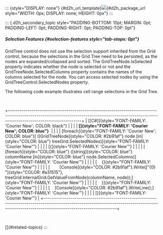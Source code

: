 ::: {style="DISPLAY: none"}
[](ms-xhelp:///?Id=d2h_url_template){#d2h_url_template}![](!package_url!){#d2h_package_url style="WIDTH: 0px; DISPLAY: none; HEIGHT: 0px"}
:::

::: {.d2h_secondary_topic style="PADDING-BOTTOM: 10pt; MARGIN: 0pt; PADDING-LEFT: 0pt; PADDING-RIGHT: 0pt; PADDING-TOP: 0pt"}
##### Selection Features {#selection-features style="tab-stops: 0pt"}

GridTree control does not use the selection support inherited from the Grid control, because the selections in the Grid Tree need to be persisted, as the nodes are expanded/collapsed and sorted. The GridTreeNode.IsSelected property indicates whether the node is selected or not and the GridTreeNode.SelectedColumns property contains the names of the columns selected for the node. You can access selected nodes by using the GridTreeControl.SelectedNodes property.

The following code example illustrates cell range selections in the Grid Tree.

 

+-------------------------------------------------------------------------------------------------------------------------------------------------------------------------------------------------+
| [\[C#\]]{style="FONT-FAMILY: 'Courier New'; COLOR: black"}                                                                                                                                      |
|                                                                                                                                                                                                 |
| **[]{style="FONT-FAMILY: 'Courier New'; COLOR: blue"}**                                                                                                                                         |
|                                                                                                                                                                                                 |
| [foreach]{style="FONT-FAMILY: 'Courier New'; COLOR: blue"}[ ([GridTreeNode]{style="COLOR: #2b91af"} node [in]{style="COLOR: blue"} treeGrid.SelectedNodes)]{style="FONT-FAMILY: 'Courier New'"} |
|                                                                                                                                                                                                 |
| [{]{style="FONT-FAMILY: 'Courier New'"}                                                                                                                                                         |
|                                                                                                                                                                                                 |
| [    [foreach]{style="COLOR: blue"} ([string]{style="COLOR: blue"} columnName [in]{style="COLOR: blue"} node.SelectedColumns)]{style="FONT-FAMILY: 'Courier New'"}                              |
|                                                                                                                                                                                                 |
| [    {]{style="FONT-FAMILY: 'Courier New'"}                                                                                                                                                     |
|                                                                                                                                                                                                 |
| [        [Console]{style="COLOR: #2b91af"}.Write([\"{0} \"]{style="COLOR: #a31515"}, treeGrid.InternalGrid.GetValueFromNode(columnName, node));]{style="FONT-FAMILY: 'Courier New'"}            |
|                                                                                                                                                                                                 |
| [    }]{style="FONT-FAMILY: 'Courier New'"}                                                                                                                                                     |
|                                                                                                                                                                                                 |
| [    [Console]{style="COLOR: #2b91af"}.WriteLine();]{style="FONT-FAMILY: 'Courier New'"}                                                                                                        |
|                                                                                                                                                                                                 |
| [}]{style="FONT-FAMILY: 'Courier New'"}                                                                                                                                                         |
+-------------------------------------------------------------------------------------------------------------------------------------------------------------------------------------------------+

 

[]{#related-topics}
:::
